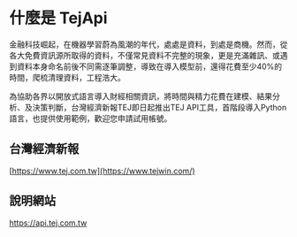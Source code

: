 # 什麼是 TejApi
金融科技崛起，在機器學習蔚為風潮的年代，處處是資料，到處是商機。然而，從各大免費資訊源所取得的資料，不僅常見資料不完整的現象，更是充滿雜訊、或遇到資料本身命名前後不同需逐筆調整，導致在導入模型前，還得花費至少40%的時間，爬梳清理資料，工程浩大。

為協助各界以開放式語言導入財經相關資訊，將時間與精力花費在建模、結果分析、及決策判斷，台灣經濟新報TEJ即日起推出TEJ API工具，首階段導入Python語言，也提供使用範例，歡迎您申請試用帳號。

## 台灣經濟新報
[https://www.tej.com.tw](https://www.tejwin.com/)
## 說明網站
https://api.tej.com.tw
